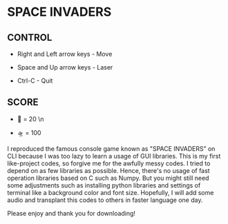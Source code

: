 # SPACE INVADERS

## CONTROL

* Right and Left arrow keys - Move

* Space and Up arrow keys   - Laser

* Ctrl-C                    - Quit

## SCORE

* 👾 = 20 \n

* 🛸 = 100


I reproduced the famous console game known as "SPACE INVADERS” on CLI because
I was too lazy to learn a usage of GUI libraries.
This is my first like-project codes, so forgive me for the awfully messy codes.
I tried to depend on as few libraries as possible. Hence, there's no usage of fast operation libraries based on C such as Numpy.
But you might still need some adjustments such as installing python libraries
and settings of terminal like a background color and font size.
Hopefully, I will add some audio and transplant this codes to others in faster language one day.

Please enjoy and thank you for downloading!
